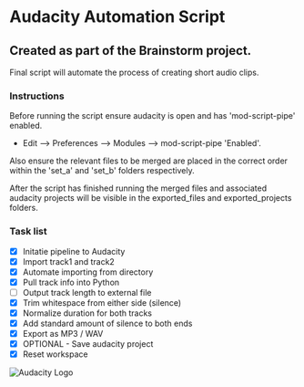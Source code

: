 # Audacity Automation Script 
## Created as part of the Brainstorm project. 

Final script will automate the process of creating short audio clips.

### Instructions

Before running the script ensure audacity is open and has 'mod-script-pipe' enabled.
- Edit --> Preferences --> Modules --> mod-script-pipe 'Enabled'.

Also ensure the relevant files to be merged are placed in the correct order within the 'set_a' and 'set_b' folders respectively. 

After the script has finished running the merged files and associated audacity projects will be visible in the exported_files and exported_projects folders.


### Task list 

- [x] Initatie pipeline to Audacity 
- [X] Import track1 and track2
- [X] Automate importing from directory
- [x] Pull track info into Python 
- [ ] Output track length to external file 
- [X] Trim whitespace from either side (silence)
- [x] Normalize duration for both tracks 
- [x] Add standard amount of silence to both ends
- [X] Export as MP3 / WAV
- [X] OPTIONAL - Save audacity project 
- [X] Reset workspace

![Audacity Logo](https://www.audacityteam.org/wp-content/themes/wp_audacity/img/logo.png)

